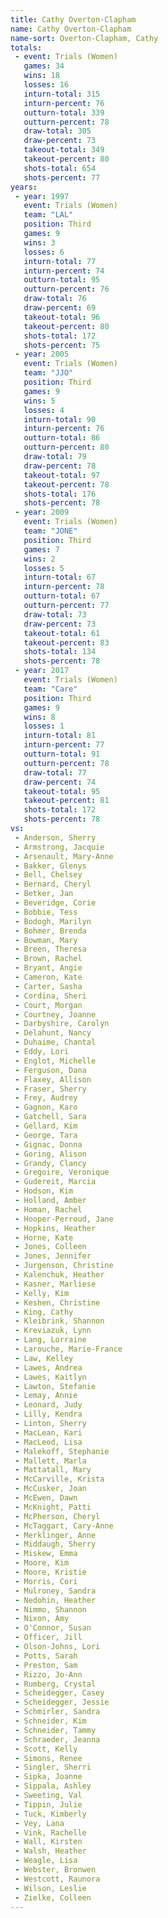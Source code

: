 ```yaml
---
title: Cathy Overton-Clapham
name: Cathy Overton-Clapham
name-sort: Overton-Clapham, Cathy
totals:
 - event: Trials (Women)
   games: 34
   wins: 18
   losses: 16
   inturn-total: 315
   inturn-percent: 76
   outturn-total: 339
   outturn-percent: 78
   draw-total: 305
   draw-percent: 73
   takeout-total: 349
   takeout-percent: 80
   shots-total: 654
   shots-percent: 77
years:
 - year: 1997
   event: Trials (Women)
   team: "LAL"
   position: Third
   games: 9
   wins: 3
   losses: 6
   inturn-total: 77
   inturn-percent: 74
   outturn-total: 95
   outturn-percent: 76
   draw-total: 76
   draw-percent: 69
   takeout-total: 96
   takeout-percent: 80
   shots-total: 172
   shots-percent: 75
 - year: 2005
   event: Trials (Women)
   team: "JJO"
   position: Third
   games: 9
   wins: 5
   losses: 4
   inturn-total: 90
   inturn-percent: 76
   outturn-total: 86
   outturn-percent: 80
   draw-total: 79
   draw-percent: 78
   takeout-total: 97
   takeout-percent: 78
   shots-total: 176
   shots-percent: 78
 - year: 2009
   event: Trials (Women)
   team: "JONE"
   position: Third
   games: 7
   wins: 2
   losses: 5
   inturn-total: 67
   inturn-percent: 78
   outturn-total: 67
   outturn-percent: 77
   draw-total: 73
   draw-percent: 73
   takeout-total: 61
   takeout-percent: 83
   shots-total: 134
   shots-percent: 78
 - year: 2017
   event: Trials (Women)
   team: "Care"
   position: Third
   games: 9
   wins: 8
   losses: 1
   inturn-total: 81
   inturn-percent: 77
   outturn-total: 91
   outturn-percent: 78
   draw-total: 77
   draw-percent: 74
   takeout-total: 95
   takeout-percent: 81
   shots-total: 172
   shots-percent: 78
vs:
 - Anderson, Sherry
 - Armstrong, Jacquie
 - Arsenault, Mary-Anne
 - Bakker, Glenys
 - Bell, Chelsey
 - Bernard, Cheryl
 - Betker, Jan
 - Beveridge, Corie
 - Bobbie, Tess
 - Bodogh, Marilyn
 - Bohmer, Brenda
 - Bowman, Mary
 - Breen, Theresa
 - Brown, Rachel
 - Bryant, Angie
 - Cameron, Kate
 - Carter, Sasha
 - Cordina, Sheri
 - Court, Morgan
 - Courtney, Joanne
 - Darbyshire, Carolyn
 - Delahunt, Nancy
 - Duhaime, Chantal
 - Eddy, Lori
 - Englot, Michelle
 - Ferguson, Dana
 - Flaxey, Allison
 - Fraser, Sherry
 - Frey, Audrey
 - Gagnon, Karo
 - Gatchell, Sara
 - Gellard, Kim
 - George, Tara
 - Gignac, Donna
 - Goring, Alison
 - Grandy, Clancy
 - Gregoire, Veronique
 - Gudereit, Marcia
 - Hodson, Kim
 - Holland, Amber
 - Homan, Rachel
 - Hooper-Perroud, Jane
 - Hopkins, Heather
 - Horne, Kate
 - Jones, Colleen
 - Jones, Jennifer
 - Jurgenson, Christine
 - Kalenchuk, Heather
 - Kasner, Marliese
 - Kelly, Kim
 - Keshen, Christine
 - King, Cathy
 - Kleibrink, Shannon
 - Kreviazuk, Lynn
 - Lang, Lorraine
 - Larouche, Marie-France
 - Law, Kelley
 - Lawes, Andrea
 - Lawes, Kaitlyn
 - Lawton, Stefanie
 - Lemay, Annie
 - Leonard, Judy
 - Lilly, Kendra
 - Linton, Sherry
 - MacLean, Kari
 - MacLeod, Lisa
 - Malekoff, Stephanie
 - Mallett, Marla
 - Mattatall, Mary
 - McCarville, Krista
 - McCusker, Joan
 - McEwen, Dawn
 - McKnight, Patti
 - McPherson, Cheryl
 - McTaggart, Cary-Anne
 - Merklinger, Anne
 - Middaugh, Sherry
 - Miskew, Emma
 - Moore, Kim
 - Moore, Kristie
 - Morris, Cori
 - Mulroney, Sandra
 - Nedohin, Heather
 - Nimmo, Shannon
 - Nixon, Amy
 - O'Connor, Susan
 - Officer, Jill
 - Olson-Johns, Lori
 - Potts, Sarah
 - Preston, Sam
 - Rizzo, Jo-Ann
 - Rumberg, Crystal
 - Scheidegger, Casey
 - Scheidegger, Jessie
 - Schmirler, Sandra
 - Schneider, Kim
 - Schneider, Tammy
 - Schraeder, Jeanna
 - Scott, Kelly
 - Simons, Renee
 - Singler, Sherri
 - Sipka, Joanne
 - Sippala, Ashley
 - Sweeting, Val
 - Tippin, Julie
 - Tuck, Kimberly
 - Vey, Lana
 - Vink, Rachelle
 - Wall, Kirsten
 - Walsh, Heather
 - Weagle, Lisa
 - Webster, Bronwen
 - Westcott, Raunora
 - Wilson, Leslie
 - Zielke, Colleen
---
```


